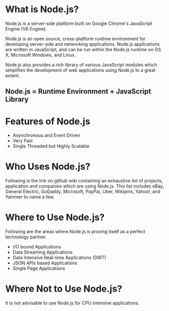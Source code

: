 # What is Node.js?

Node.js is a server-side platform built on Google Chrome's JavaScript Engine (V8 Engine). 

Node.js is an open source, cross-platform runtime environment for developing server-side and 
networking applications. Node.js applications are written in JavaScript, 
and can be run within the Node.js runtime on OS X, Microsoft Windows, and Linux.

Node.js also provides a rich library of various JavaScript modules which simplifies 
the development of web applications using Node.js to a great extent.


## Node.js = Runtime Environment + JavaScript Library

# Features of Node.js

* Asynchronous and Event Driven
* Very Fast 
* Single Threaded but Highly Scalable


# Who Uses Node.js?
Following is the link on github wiki containing an exhaustive list of projects, 
application and companies which are using Node.js. This list includes eBay, General Electric, 
GoDaddy, Microsoft, PayPal, Uber, Wikipins, Yahoo!, and Yammer to name a few.


# Where to Use Node.js?
Following are the areas where Node.js is proving itself as a perfect technology partner.
* I/O bound Applications
* Data Streaming Applications
* Data Intensive Real-time Applications (DIRT)
* JSON APIs based Applications
* Single Page Applications

# Where Not to Use Node.js?
It is not advisable to use Node.js for CPU intensive applications.